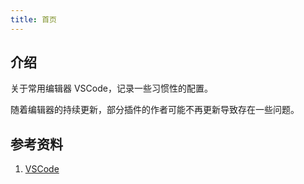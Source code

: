 ```yaml
---
title: 首页
---
```


## 介绍

关于常用编辑器 VSCode，记录一些习惯性的配置。

随着编辑器的持续更新，部分插件的作者可能不再更新导致存在一些问题。



## 参考资料

1. [VSCode](https://code.visualstudio.com/docs)